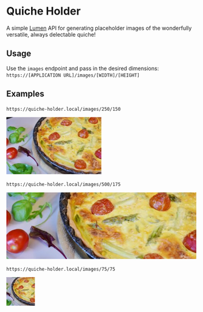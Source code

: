 # Quiche Holder

A simple [Lumen](https://lumen.laravel.com/) API for generating placeholder images of the wonderfully versatile, always delectable quiche!

## Usage

Use the `images` endpoint and pass in the desired dimensions: `https://[APPLICATION URL]/images/[WIDTH]/[HEIGHT]`

## Examples

`https://quiche-holder.local/images/250/150`

<img src="storage/examples/quiche-250x150.jpg" width="250" height="150">


`https://quiche-holder.local/images/500/175`

<img src="storage/examples/quiche-500x175.jpg" width="500" height="175">

`https://quiche-holder.local/images/75/75`

<img src="storage/examples/quiche-75x75.jpg" width="75" height="75">